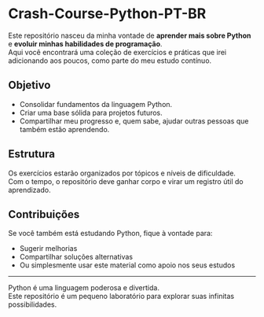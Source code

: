 # Crash-Course-Python-PT-BR 

Este repositório nasceu da minha vontade de **aprender mais sobre Python** e **evoluir minhas habilidades de programação**.  
Aqui você encontrará uma coleção de exercícios e práticas que irei adicionando aos poucos, como parte do meu estudo contínuo.

##  Objetivo
- Consolidar fundamentos da linguagem Python.  
- Criar uma base sólida para projetos futuros.  
- Compartilhar meu progresso e, quem sabe, ajudar outras pessoas que também estão aprendendo.

##  Estrutura
Os exercícios estarão organizados por tópicos e níveis de dificuldade.  
Com o tempo, o repositório deve ganhar corpo e virar um registro útil do aprendizado.

##  Contribuições
Se você também está estudando Python, fique à vontade para:
- Sugerir melhorias  
- Compartilhar soluções alternativas  
- Ou simplesmente usar este material como apoio nos seus estudos

---

Python é uma linguagem poderosa e divertida.  
Este repositório é um pequeno laboratório para explorar suas infinitas possibilidades.
